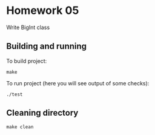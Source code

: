 # Homework 05
Write BigInt class

## Building and running
To build project:
```
make
```

To run project (here you will see output of some checks):
```
./test
```

## Cleaning directory
```
make clean
```
